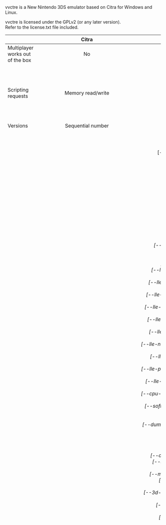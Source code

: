 vvctre is a New Nintendo 3DS emulator based on Citra for Windows and Linux.

vvctre is licensed under the GPLv2 (or any later version).  
Refer to the license.txt file included.

|                                  |                                                                                                                                                                                                                                                                                                                                Citra                                                                                                                                                                                                                                                                                                                               |                                                                                                                                                                                                                                                                                                                                                                                                                                                                                                                                                                                                                                                                                                                                                                                                                                                                                                                                                                                                                                                                                                                                                                                                                                                                                                                                                                                                                                                                                                                                                                                                                                                                                                                                                                                                                                                                                                                                                                                                                                                                                                                                                                                                                                                                                                                                                                                                                                                                                                                                                                                                                                                                                                                                                                                                                                                                                                                                                                                                                                                                                                                                                                                                                                                                                                                                                                                                                                                                                                                                                                                                                                                                                                                                                                                                                                                                                                                                                                                                                                                                                                                                                                                                                                                                                                                                                                                                                                                                                                                                                                                                                                                                                                                                                                                                                                                                                                                                                                                                                                                                                                                                                                                                                                                                                                                                                                                                                                                                                                                                                                                                                                                                                                                                                                                                                                                                                                                                                                                                                                                                                                                                                                                                                                                                                                                                                                                                                                                                                                                                                                                                                                                                                                                                                                                                                                                                                                                                                                                                                                                                                                                                                                                                                                                                                                                                                                                                                                                                                                                                                                                                                                                                                                                                                                                                                                                                                                                                                                                                                                                                                                                                                                                                                                                                                                                                                                                                                                                                                                                                                                                                                                                                                                                                                                                                                                                                                                                                                                                                                                                                                                                                                                                                                                                                                                                                                                                                                                                                                                                                                                                                                                                                                                                                                                                                                                                                                                                                                                                                                                                                                                                                                                                                                                                                                                                                                                                                                                                                                                                                                                                                                                                                                                                                                                                                                                                                                                                                                                                                                                                                                                                                                                                                                                                                                                                                                                                                                                                                                                                                                                                                                                                                                                                                                                                                                                                                                                                                                                                                                                                                                                                                                                                                                                                                                                                                                                                                                                                                                                                                                                                                                                                                                                                                                                                                                                                                                                                                                                                                                                                                                                                                                                                                                                                                                                                                                                                                                                                                                                                                                                                                                                                                                                                                                                                                                                                                                                                                                                                                                                                                                                                                                                                                                                                                                                                                                                                                                                                                                                                                                                                                                                                                                                                                                                                                                                                                                                                                                                                                                                                                                                                                                                                                                                                                                                                                                                                                                                                                                                                                                                                                                                                                                                                                                                                                                                                                                                                                                                                                                                                                                                                                                                                                                                                                                                                                                                                                                                                                                                                                                                                                                                                                                                                                                                                                                                                                                                                                                                                                                                                                                                                                                                                                                                                                                                                                                                                                                                                                                                                                                                                                                                                                                                                                                                                                                                                                                                                                                                                                                                                                                                                                                                                                                                                                                                                                                                                                                                                                                                                                                                                                                                                                                                                                                                                                                                                                                                                                                                                                                                                                                                                                                                                                                                                                                                                                                                                                                                                                                                                                                                                                                                                                                                                                                                                                                                                                                                                                                                                                                                                                                                                                                                                                                                                                                                                                                                                                                                                                                                                                                                             vvctre |
|----------------------------------|:------------------------------------------------------------------------------------------------------------------------------------------------------------------------------------------------------------------------------------------------------------------------------------------------------------------------------------------------------------------------------------------------------------------------------------------------------------------------------------------------------------------------------------------------------------------------------------------------------------------------------------------------------------------:|-----------------------------------------------------------------------------------------------------------------------------------------------------------------------------------------------------------------------------------------------------------------------------------------------------------------------------------------------------------------------------------------------------------------------------------------------------------------------------------------------------------------------------------------------------------------------------------------------------------------------------------------------------------------------------------------------------------------------------------------------------------------------------------------------------------------------------------------------------------------------------------------------------------------------------------------------------------------------------------------------------------------------------------------------------------------------------------------------------------------------------------------------------------------------------------------------------------------------------------------------------------------------------------------------------------------------------------------------------------------------------------------------------------------------------------------------------------------------------------------------------------------------------------------------------------------------------------------------------------------------------------------------------------------------------------------------------------------------------------------------------------------------------------------------------------------------------------------------------------------------------------------------------------------------------------------------------------------------------------------------------------------------------------------------------------------------------------------------------------------------------------------------------------------------------------------------------------------------------------------------------------------------------------------------------------------------------------------------------------------------------------------------------------------------------------------------------------------------------------------------------------------------------------------------------------------------------------------------------------------------------------------------------------------------------------------------------------------------------------------------------------------------------------------------------------------------------------------------------------------------------------------------------------------------------------------------------------------------------------------------------------------------------------------------------------------------------------------------------------------------------------------------------------------------------------------------------------------------------------------------------------------------------------------------------------------------------------------------------------------------------------------------------------------------------------------------------------------------------------------------------------------------------------------------------------------------------------------------------------------------------------------------------------------------------------------------------------------------------------------------------------------------------------------------------------------------------------------------------------------------------------------------------------------------------------------------------------------------------------------------------------------------------------------------------------------------------------------------------------------------------------------------------------------------------------------------------------------------------------------------------------------------------------------------------------------------------------------------------------------------------------------------------------------------------------------------------------------------------------------------------------------------------------------------------------------------------------------------------------------------------------------------------------------------------------------------------------------------------------------------------------------------------------------------------------------------------------------------------------------------------------------------------------------------------------------------------------------------------------------------------------------------------------------------------------------------------------------------------------------------------------------------------------------------------------------------------------------------------------------------------------------------------------------------------------------------------------------------------------------------------------------------------------------------------------------------------------------------------------------------------------------------------------------------------------------------------------------------------------------------------------------------------------------------------------------------------------------------------------------------------------------------------------------------------------------------------------------------------------------------------------------------------------------------------------------------------------------------------------------------------------------------------------------------------------------------------------------------------------------------------------------------------------------------------------------------------------------------------------------------------------------------------------------------------------------------------------------------------------------------------------------------------------------------------------------------------------------------------------------------------------------------------------------------------------------------------------------------------------------------------------------------------------------------------------------------------------------------------------------------------------------------------------------------------------------------------------------------------------------------------------------------------------------------------------------------------------------------------------------------------------------------------------------------------------------------------------------------------------------------------------------------------------------------------------------------------------------------------------------------------------------------------------------------------------------------------------------------------------------------------------------------------------------------------------------------------------------------------------------------------------------------------------------------------------------------------------------------------------------------------------------------------------------------------------------------------------------------------------------------------------------------------------------------------------------------------------------------------------------------------------------------------------------------------------------------------------------------------------------------------------------------------------------------------------------------------------------------------------------------------------------------------------------------------------------------------------------------------------------------------------------------------------------------------------------------------------------------------------------------------------------------------------------------------------------------------------------------------------------------------------------------------------------------------------------------------------------------------------------------------------------------------------------------------------------------------------------------------------------------------------------------------------------------------------------------------------------------------------------------------------------------------------------------------------------------------------------------------------------------------------------------------------------------------------------------------------------------------------------------------------------------------------------------------------------------------------------------------------------------------------------------------------------------------------------------------------------------------------------------------------------------------------------------------------------------------------------------------------------------------------------------------------------------------------------------------------------------------------------------------------------------------------------------------------------------------------------------------------------------------------------------------------------------------------------------------------------------------------------------------------------------------------------------------------------------------------------------------------------------------------------------------------------------------------------------------------------------------------------------------------------------------------------------------------------------------------------------------------------------------------------------------------------------------------------------------------------------------------------------------------------------------------------------------------------------------------------------------------------------------------------------------------------------------------------------------------------------------------------------------------------------------------------------------------------------------------------------------------------------------------------------------------------------------------------------------------------------------------------------------------------------------------------------------------------------------------------------------------------------------------------------------------------------------------------------------------------------------------------------------------------------------------------------------------------------------------------------------------------------------------------------------------------------------------------------------------------------------------------------------------------------------------------------------------------------------------------------------------------------------------------------------------------------------------------------------------------------------------------------------------------------------------------------------------------------------------------------------------------------------------------------------------------------------------------------------------------------------------------------------------------------------------------------------------------------------------------------------------------------------------------------------------------------------------------------------------------------------------------------------------------------------------------------------------------------------------------------------------------------------------------------------------------------------------------------------------------------------------------------------------------------------------------------------------------------------------------------------------------------------------------------------------------------------------------------------------------------------------------------------------------------------------------------------------------------------------------------------------------------------------------------------------------------------------------------------------------------------------------------------------------------------------------------------------------------------------------------------------------------------------------------------------------------------------------------------------------------------------------------------------------------------------------------------------------------------------------------------------------------------------------------------------------------------------------------------------------------------------------------------------------------------------------------------------------------------------------------------------------------------------------------------------------------------------------------------------------------------------------------------------------------------------------------------------------------------------------------------------------------------------------------------------------------------------------------------------------------------------------------------------------------------------------------------------------------------------------------------------------------------------------------------------------------------------------------------------------------------------------------------------------------------------------------------------------------------------------------------------------------------------------------------------------------------------------------------------------------------------------------------------------------------------------------------------------------------------------------------------------------------------------------------------------------------------------------------------------------------------------------------------------------------------------------------------------------------------------------------------------------------------------------------------------------------------------------------------------------------------------------------------------------------------------------------------------------------------------------------------------------------------------------------------------------------------------------------------------------------------------------------------------------------------------------------------------------------------------------------------------------------------------------------------------------------------------------------------------------------------------------------------------------------------------------------------------------------------------------------------------------------------------------------------------------------------------------------------------------------------------------------------------------------------------------------------------------------------------------------------------------------------------------------------------------------------------------------------------------------------------------------------------------------------------------------------------------------------------------------------------------------------------------------------------------------------------------------------------------------------------------------------------------------------------------------------------------------------------------------------------------------------------------------------------------------------------------------------------------------------------------------------------------------------------------------------------------------------------------------------------------------------------------------------------------------------------------------------------------------------------------------------------------------------------------------------------------------------------------------------------------------------------------------------------------------------------------------------------------------------------------------------------------------------------------------------------------------------------------------------------------------------------------------------------------------------------------------------------------------------------------------------------------------------------------------------------------------------------------------------------------------------------------------------------------------------------------------------------------------------------------------------------------------------------------------------------------------------------------------------------------------------------------------------------------------------------------------------------------------------------------------------------------------------------------------------------------------------------------------------------------------------------------------------------------------------------------------------------------------------------------------------------------------------------------------------------------------------------------------------------------------------------------------------------------------------------------------------------------------------------------------------------------------------------------------------------------------------------------------------------------------------------------------------------------------------------------------------------------------------------------------------------------------------------------------------------------------------------------------------------------------------------------------------------------------------------------------------------------------------------------------------------------------------------------------------------------------------------------------------------------------------------------------------------------------------------------------------------------------------------------------------------------------------------------------------------------------------------------------------------------------------------------------------------------------------------------------------------------------------------------------------------------------------------------------------------------------------------------------------------------------------------------------------------------------------------------------------------------------------------------------------------------------------------------------------------------------------------------------------------------------------------------------------------------------------------------------------------------------------------------------------------------------------------------------------------------------------------------------------------------------------------------------------------------------------------------------------------------------------------------------------------------------------------------------------------------------------------------------------------------------------------------------------------------------------------------------------------------------------------------------------------------------------------------------------------------------------------------------------------------------------------------------------------------------------------------------------------------------------------------------------------------------------------------------------------------------------------------------------------------------------------------------------------------------------------------------------:|
| Multiplayer works out of the box |                                                                                                                                                                                                                                                                                                                                 No                                                                                                                                                                                                                                                                                                                                 |                                                                                                                                                                                                                                                                                                                                                                                                                                                                                                                                                                                                                                                                                                                                                                                                                                                                                                                                                                                                                                                                                                                                                                                                                                                                                                                                                                                                                                                                                                                                                                                                                                                                                                                                                                                                                                                                                                                                                                                                                                                                                                                                                                                                                                                                                                                                                                                                                                                                                                                                                                                                                                                                                                                                                                                                                                                                                                                                                                                                                                                                                                                                                                                                                                                                                                                                                                                                                                                                                                                                                                                                                                                                                                                                                                                                                                                                                                                                                                                                                                                                                                                                                                                                                                                                                                                                                                                                                                                                                                                                                                                                                                                                                                                                                                                                                                                                                                                                                                                                                                                                                                                                                                                                                                                                                                                                                                                                                                                                                                                                                                                                                                                                                                                                                                                                                                                                                                                                                                                                                                                                                                                                                                                                                                                                                                                                                                                                                                                                                                                                                                                                                                                                                                                                                                                                                                                                                                                                                                                                                                                                                                                                                                                                                                                                                                                                                                                                                                                                                                                                                                                                                                                                                                                                                                                                                                                                                                                                                                                                                                                                                                                                                                                                                                                                                                                                                                                                                                                                                                                                                                                                                                                                                                                                                                                                                                                                                                                                                                                                                                                                                                                                                                                                                                                                                                                                                                                                                                                                                                                                                                                                                                                                                                                                                                                                                                                                                                                                                                                                                                                                                                                                                                                                                                                                                                                                                                                                                                                                                                                                                                                                                                                                                                                                                                                                                                                                                                                                                                                                                                                                                                                                                                                                                                                                                                                                                                                                                                                                                                                                                                                                                                                                                                                                                                                                                                                                                                                                                                                                                                                                                                                                                                                                                                                                                                                                                                                                                                                                                                                                                                                                                                                                                                                                                                                                                                                                                                                                                                                                                                                                                                                                                                                                                                                                                                                                                                                                                                                                                                                                                                                                                                                                                                                                                                                                                                                                                                                                                                                                                                                                                                                                                                                                                                                                                                                                                                                                                                                                                                                                                                                                                                                                                                                                                                                                                                                                                                                                                                                                                                                                                                                                                                                                                                                                                                                                                                                                                                                                                                                                                                                                                                                                                                                                                                                                                                                                                                                                                                                                                                                                                                                                                                                                                                                                                                                                                                                                                                                                                                                                                                                                                                                                                                                                                                                                                                                                                                                                                                                                                                                                                                                                                                                                                                                                                                                                                                                                                                                                                                                                                                                                                                                                                                                                                                                                                                                                                                                                                                                                                                                                                                                                                                                                                                                                                                                                                                                                                                                                                                                                                                                                                                                                                                                                                                                                                                                                                                                                                                                                                                                                                                                                                                                                                                                                                                                                                                                                                                                                                                                                                                                                                                                                                                                                                                                                                                                                                                                                                                                                                                                                                                                                                                                                                                                                                                                                                                                                                                                                                                                                                                                Yes |
| Scripting requests               |                                                                                                                                                                                                                                                                                                                          Memory read/write                                                                                                                                                                                                                                                                                                                         |                                                                                                                                                                                                                                                                                                                                                                                                                                                                                                                                                                                                                                                                                                                                                                                                                                                                                                                                                                                                                                                                                                                                                                                                                                                                                                                                                                                                                                                                                                                                                                                                                                                                                                                                                                                                                                                                                                                                                                                                                                                                                                                                                                                                                                                                                                                                                                                                                                                                                                                                                                                                                                                                                                                                                                                                                                                                                                                                                                                                                                                                                                                                                                                                                                                                                                                                                                                                                                                                                                                                                                                                                                                                                                                                                                                                                                                                                                                                                                                                                                                                                                                                                                                                                                                                                                                                                                                                                                                                                                                                                                                                                                                                                                                                                                                                                                                                                                                                                                                                                                                                                                                                                                                                                                                                                                                                                                                                                                                                                                                                                                                                                                                                                                                                                                                                                                                                                                                                                                                                                                                                                                                                                                                                                                                                                                                                                                                                                                                                                                                                                                                                                                                                                                                                                                                                                                                                                                                                                                                                                                                                                                                                                                                                                                                                                                                                                                                                                                                                                                                                                                                                                                                                                                                                                                                                                                                                                                                                                                                                                                                                                                                                                                                                                                                                                                                                                                                                                                                                                                                                                                                                                                                                                                                                                                                                                                                                                                                                                                                                                                                                                                                                                                                                                                                                                                                                                                                                                                                                                                                                                                                                                                                                                                                                                                                                                                                                                                                                                                                                                                                                                                                                                                                                                                                                                                                                                                                                                                                                                                                                                                                                                                                                                                                                                                                                                                                                                                                                                                                                                                                                                                                                                                                                                                                                                                                                                                                                                                                                                                                                                                                                                                                                                                                                                                                                                                                                                                                                                                                                                                                                                                                                                                                                                                                                                                                                                                                                                                                                                                                                                                                                                                                                                                                                                                                                                                                                                                                                                                                                                                                                                                                                                                                                                                                                                                                                                                                                                                                                                                                                                                                                                                                                                                                                                                                                                                                                                                                                                                                                                                                                                                                                                                                                                                                                                                                                                                                                                                                                                                                                                                                                                                                                                                                                                                                                                                                                                                                                                                                                                                                                                                                                                                                                                                                                                                                                                                                                                                                                                                                                                                                                                                                                                                                                                                                                                                                                                                                                                                                                                                                                                                                                                                                                                                                                                                                                                                                                                                                                                                                                                                                                                                                                                                                                                                                                                                                                                                                                                                                                                                                                                                                                                                                                                                                                                                                                                                                                                                                                                                                                                                                                                                                                                                                                                                                                                                                                                                                                                                                                                                                                                                                                                                                                                                                                                                                                                                                                                                                                                                                                                                                                                                                                                                                                                                                                                                                                                                                                                                                                                                                                                                                                                                                                                                                                                                                                                                                                                                                                                                                                                                                                                                                                                                                                                                                                                                                                                                                                                                                                                                                                                                                                                                                                                                                                                                                                            Memory read/write<br>Input overriding<br>Cheat management<br>Pausing/continuing/restarting emulation<br>Getting/setting settings<br>Booting executables<br>Installing CIAs<br>Amiibo loading/unloading<br>Getting/setting CPU registers |
| Versions                         |                                                                                                                                                                                                                                                                                                                          Sequential number                                                                                                                                                                                                                                                                                                                         |                                                                                                                                                                                                                                                                                                                                                                                                                                                                                                                                                                                                                                                                                                                                                                                                                                                                                                                                                                                                                                                                                                                                                                                                                                                                                                                                                                                                                                                                                                                                                                                                                                                                                                                                                                                                                                                                                                                                                                                                                                                                                                                                                                                                                                                                                                                                                                                                                                                                                                                                                                                                                                                                                                                                                                                                                                                                                                                                                                                                                                                                                                                                                                                                                                                                                                                                                                                                                                                                                                                                                                                                                                                                                                                                                                                                                                                                                                                                                                                                                                                                                                                                                                                                                                                                                                                                                                                                                                                                                                                                                                                                                                                                                                                                                                                                                                                                                                                                                                                                                                                                                                                                                                                                                                                                                                                                                                                                                                                                                                                                                                                                                                                                                                                                                                                                                                                                                                                                                                                                                                                                                                                                                                                                                                                                                                                                                                                                                                                                                                                                                                                                                                                                                                                                                                                                                                                                                                                                                                                                                                                                                                                                                                                                                                                                                                                                                                                                                                                                                                                                                                                                                                                                                                                                                                                                                                                                                                                                                                                                                                                                                                                                                                                                                                                                                                                                                                                                                                                                                                                                                                                                                                                                                                                                                                                                                                                                                                                                                                                                                                                                                                                                                                                                                                                                                                                                                                                                                                                                                                                                                                                                                                                                                                                                                                                                                                                                                                                                                                                                                                                                                                                                                                                                                                                                                                                                                                                                                                                                                                                                                                                                                                                                                                                                                                                                                                                                                                                                                                                                                                                                                                                                                                                                                                                                                                                                                                                                                                                                                                                                                                                                                                                                                                                                                                                                                                                                                                                                                                                                                                                                                                                                                                                                                                                                                                                                                                                                                                                                                                                                                                                                                                                                                                                                                                                                                                                                                                                                                                                                                                                                                                                                                                                                                                                                                                                                                                                                                                                                                                                                                                                                                                                                                                                                                                                                                                                                                                                                                                                                                                                                                                                                                                                                                                                                                                                                                                                                                                                                                                                                                                                                                                                                                                                                                                                                                                                                                                                                                                                                                                                                                                                                                                                                                                                                                                                                                                                                                                                                                                                                                                                                                                                                                                                                                                                                                                                                                                                                                                                                                                                                                                                                                                                                                                                                                                                                                                                                                                                                                                                                                                                                                                                                                                                                                                                                                                                                                                                                                                                                                                                                                                                                                                                                                                                                                                                                                                                                                                                                                                                                                                                                                                                                                                                                                                                                                                                                                                                                                                                                                                                                                                                                                                                                                                                                                                                                                                                                                                                                                                                                                                                                                                                                                                                                                                                                                                                                                                                                                                                                                                                                                                                                                                                                                                                                                                                                                                                                                                                                                                                                                                                                                                                                                                                                                                                                                                                                                                                                                                                                                                                                                                                                                                                                                                                                                                                                                                                                                                                                                                                                                                             SemVer |
| CLI usage                        | Usage: ./citra [options] <filename><br>-g, --gdbport=NUMBER Enable gdb stub on port NUMBER<br>-i, --install=FILE    Installs a specified CIA file<br>-m, --multiplayer=nick:password@address:port Nickname, password, address and port for multiplayer<br>-r, --movie-record=[file]  Record a movie (game inputs) to the given file<br>-p, --movie-play=[file]    Playback the movie (game inputs) from the given file<br>-d, --dump-video=[file]    Dumps audio and video to the given video file<br>-f, --fullscreen     Start in fullscreen mode<br>-h, --help           Display this help and exit<br>-v, --version        Output version information and exit | SYNOPSIS<br>        ./vvctre [<path>] [--gdbstub <port>] [--movie-record <path>] [--movie-play <path>]<br>                 [--speed-limit <limit>] [--multiplayer-server-url <url>] [--log-filter <filter>]<br>                 [--minimum-vertices-per-thread <value>] [--resolution <value>] [--audio-speed<br>                 <value>] [--audio-volume <value>] [--audio-engine <name>] [--audio-device <name>]<br>                 [--background-color-red <value>] [--background-color-green <value>]<br>                 [--background-color-blue <value>] [--start-time <value>] [--real-microphone<br>                 <device>] [--post-processing-shader <name>] [--rpc-server-port <port>]<br>                 [--3d-intensity <intensity>] [--button_a <value>] [--button_b <value>] [--button_x<br>                 <value>] [--button_y <value>] [--button_up <value>] [--button_down <value>]<br>                 [--button_left <value>] [--button_right <value>] [--button_l <value>] [--button_r<br>                 <value>] [--button_start <value>] [--button_select <value>] [--button_debug<br>                 <value>] [--button_gpio14 <value>] [--button_zl <value>] [--button_zr <value>]<br>                 [--button_home <value>] [--circle_pad <value>] [--c_stick <value>]<br>                 [--udp-input-address <address>] [--udp-input-port <port>] [--udp-pad-index <index>]<br>                 [--motion-device <parameters>] [--touch-device <parameters>] [--texture-filter-name<br>                 <name>] [--texture-filter-factor <factor>] [--outer-right-camera-engine <value>]<br>                 [--outer-right-camera-configuration <value>] [--outer-right-camera-flip <value>]<br>                 [--inner-camera-engine <value>] [--inner-camera-configuration <value>]<br>                 [--inner-camera-flip <value>] [--outer-left-camera-engine <value>]<br>                 [--outer-left-camera-configuration <value>] [--outer-left-camera-flip <value>]<br>                 [--lle-fs-module] [--lle-pm-module] [--lle-ldr-module] [--lle-pxi-module]<br>                 [--lle-err-module] [--lle-ac-module] [--lle-act-module] [--lle-am-module]<br>                 [--lle-boss-module] [--lle-cam-module] [--lle-cecd-module] [--lle-cfg-module]<br>                 [--lle-dlp-module] [--lle-dsp-module] [--lle-frd-module] [--lle-gsp-module]<br>                 [--lle-hid-module] [--lle-ir-module] [--lle-mic-module] [--lle-mvd-module]<br>                 [--lle-ndm-module] [--lle-news-module] [--lle-nfc-module] [--lle-nim-module]<br>                 [--lle-ns-module] [--lle-nwm-module] [--lle-ptm-module] [--lle-qtm-module]<br>                 [--lle-csnd-module] [--lle-http-module] [--lle-soc-module] [--lle-ssl-module]<br>                 [--lle-ps-module] [--lle-mcu-module] [--lle-cdc-module] [--lle-gpio-module]<br>                 [--lle-i2c-module] [--lle-mp-module] [--lle-pdn-module] [--lle-spi-module]<br>                 [--cpu-interpreter] [--dsp-lle] [--dsp-lle-multi-threaded] [--software-renderer]<br>                 [--software-shader] [--accurate-multiplication] [--shader-interpreter]<br>                 [--disable-disk-shader-caching] [--enable-ignore-format-reinterpretation]<br>                 [--dump-textures] [--custom-textures] [--preload-custom-textures] [--custom-layout]<br>                 [--custom-layout-top-left <value>] [--custom-layout-top-top <value>]<br>                 [--custom-layout-top-right <value>] [--custom-layout-top-bottom <value>]<br>                 [--custom-layout-bottom-left <value>] [--custom-layout-bottom-top <value>]<br>                 [--custom-layout-bottom-right <value>] [--custom-layout-bottom-bottom <value>]<br>                 [--single-screen-layout] [--large-screen-layout] [--side-by-side-layout]<br>                 [--medium-screen-layout] [--swap-screens] [--upright-orientation]<br>                 [--enable-sharper-distant-objects] [--3d-side-by-side] [--3d-anaglyph]<br>                 [--3d-interlaced] [--no-sd-card] [--region-japan] [--region-usa] [--region-europe]<br>                 [--region-australia] [--region-china] [--region-korea] [--region-taiwan]<br>                 [--nearest-filtering] [--static-microphone] [--enable-vsync] [--record-frame-times]<br>                 [--fullscreen] [--regenerate-console-id] [--unlimited]<br><br><br>        ./vvctre controls<br>        ./vvctre dump-romfs [<file>] [<dir>]<br>        ./vvctre version<br>        ./vvctre usage<br><br><br>OPTIONS<br>        <path>      executable or CIA path<br>        --gdbstub   enable the GDB stub<br>        --movie-record<br>                    record inputs to a file<br><br><br>        --movie-play<br>                    play inputs from a file<br><br><br>        --speed-limit<br>                    set the speed limit<br>                    default: 100<br>        --multiplayer-server-url<br>                    set the multiplayer server URL<br>                    default: ws://vvctre-multiplayer.glitch.me<br>        --log-filter<br>                    set the log filter<br>                    default: *:Info<br>        --minimum-vertices-per-thread<br>                    set minimum vertices per thread<br>                    only used for software shader<br>                    default: 10<br>        --resolution<br>                    set resolution<br>                    default: 1<br>                    0 means use window size<br>        --audio-speed<br>                    set audio speed for DSP HLE<br>                    type: float<br>                    must be greater than zero<br>        --audio-volume<br>                    set audio volume<br>                    type: float<br>                    default: 1.0<br>        --audio-engine<br>                    set audio engine<br>                    default: auto (uses the highest available engine)<br>                    engines:<br>                    - (optional) cubeb<br>                    - sdl2<br>        --audio-device<br>                    set audio device<br>                    default: auto<br>        --background-color-red<br>                    set background color red component<br>                    type: float<br>                    range: 0.0-1.0<br>                    default: 0.0<br>        --background-color-green<br>                    set background color green component<br>                    type: float<br>                    range: 0.0-1.0<br>                    default: 0.0<br>        --background-color-blue<br>                    set background color blue component<br>                    type: float<br>                    range: 0.0-1.0<br>                    default: 0.0<br>        --start-time<br>                    set start time to a Unix timestamp<br><br><br>        --real-microphone<br>                    use a real microphone<br><br><br>        --post-processing-shader<br>                    use a post processing shader, vvctre includes:<br>                    - "dubois (builtin)" (anaglyph 3D only)<br>                    - "horizontal (builtin)" (interlaced 3D only)<br>        --rpc-server-port<br>                    set RPC server port<br>                    default: 47889<br>        --3d-intensity<br>                    set 3D intensity<br><br><br>        --button_a  Set button BUTTON_A<br>        --button_b  Set button BUTTON_B<br>        --button_x  Set button BUTTON_X<br>        --button_y  Set button BUTTON_Y<br>        --button_up Set button BUTTON_UP<br>        --button_down<br>                    Set button BUTTON_DOWN<br><br><br>        --button_left<br>                    Set button BUTTON_LEFT<br><br><br>        --button_right<br>                    Set button BUTTON_RIGHT<br><br><br>        --button_l  Set button BUTTON_L<br>        --button_r  Set button BUTTON_R<br>        --button_start<br>                    Set button BUTTON_START<br><br><br>        --button_select<br>                    Set button BUTTON_SELECT<br><br><br>        --button_debug<br>                    Set button BUTTON_DEBUG<br><br><br>        --button_gpio14<br>                    Set button BUTTON_GPIO14<br><br><br>        --button_zl Set button BUTTON_ZL<br>        --button_zr Set button BUTTON_ZR<br>        --button_home<br>                    Set button BUTTON_HOME<br><br><br>        --circle_pad<br>                    Set analog CIRCLE_PAD<br><br><br>        --c_stick   Set analog C_STICK<br>        --udp-input-address<br>                    set UDP input address<br>                    default: 127.0.0.1<br>        --udp-input-port<br>                    set UDP input port<br>                    default: 26760<br>        --udp-pad-index<br>                    set UDP pad index<br>                    default: 0<br>        --motion-device<br>                    set motion device parameters<br>                    use the emulator window (default):<br>                    engine:motion_emu,update_period:100,sensitivity:0.01,tilt_clamp:90.0<br>                    use controller: engine:cemuhookudp<br>        --touch-device<br>                    set touch device parameters<br>                    use the emulator window (default): engine:emu_window<br>                    use controller: engine:cemuhookudp,min_x:__,min_y:__,max_x:__,max_y:__<br>        --texture-filter-name<br>                    set texture filter name<br>                    default: none<br>                    valid values:<br>                    - none<br>                    - "xBRZ freescale"<br>                    - "Anime4K Ultrafast"<br>        --texture-filter-factor<br>                    set texture filter factor<br>                    default: 1<br>        --outer-right-camera-engine<br>                    set outer right camera engine.<br>                    default: blank<br>                    engine "blank" returns a black image.<br>                    engine "image" returns a static image.<br>        --outer-right-camera-configuration<br>                    set outer right camera configuration<br>                    for engine "image", this is the file path.<br>        --outer-right-camera-flip<br>                    set outer right camera flip<br>                    0: None (default)<br>                    1: Horizontal<br>                    2: Vertical<br>                    3: Reverse<br>        --inner-camera-engine<br>                    set inner camera engine.<br>                    default: blank<br>                    engine "blank" returns a black image.<br>                    engine "image" returns a static image.<br>        --inner-camera-configuration<br>                    set inner camera configuration<br>                    for engine "image", this is the file path.<br>        --inner-camera-flip<br>                    set inner camera flip<br>                    0: None (default)<br>                    1: Horizontal<br>                    2: Vertical<br>                    3: Reverse<br>        --outer-left-camera-engine<br>                    set outer left camera engine.<br>                    default: blank<br>                    engine "blank" returns a black image.<br>                    engine "image" returns a static image.<br>        --outer-left-camera-configuration<br>                    set outer left camera configuration<br>                    for engine "image", this is the file path.<br>        --outer-left-camera-flip<br>                    set outer left camera flip<br>                    0: None (default)<br>                    1: Horizontal<br>                    2: Vertical<br>                    3: Reverse<br>        --lle-fs-module<br>                    LLE the FS module<br><br><br>        --lle-pm-module<br>                    LLE the PM module<br><br><br>        --lle-ldr-module<br>                    LLE the LDR module<br><br><br>        --lle-pxi-module<br>                    LLE the PXI module<br><br><br>        --lle-err-module<br>                    LLE the ERR module<br><br><br>        --lle-ac-module<br>                    LLE the AC module<br><br><br>        --lle-act-module<br>                    LLE the ACT module<br><br><br>        --lle-am-module<br>                    LLE the AM module<br><br><br>        --lle-boss-module<br>                    LLE the BOSS module<br><br><br>        --lle-cam-module<br>                    LLE the CAM module<br><br><br>        --lle-cecd-module<br>                    LLE the CECD module<br><br><br>        --lle-cfg-module<br>                    LLE the CFG module<br><br><br>        --lle-dlp-module<br>                    LLE the DLP module<br><br><br>        --lle-dsp-module<br>                    LLE the DSP module<br><br><br>        --lle-frd-module<br>                    LLE the FRD module<br><br><br>        --lle-gsp-module<br>                    LLE the GSP module<br><br><br>        --lle-hid-module<br>                    LLE the HID module<br><br><br>        --lle-ir-module<br>                    LLE the IR module<br><br><br>        --lle-mic-module<br>                    LLE the MIC module<br><br><br>        --lle-mvd-module<br>                    LLE the MVD module<br><br><br>        --lle-ndm-module<br>                    LLE the NDM module<br><br><br>        --lle-news-module<br>                    LLE the NEWS module<br><br><br>        --lle-nfc-module<br>                    LLE the NFC module<br><br><br>        --lle-nim-module<br>                    LLE the NIM module<br><br><br>        --lle-ns-module<br>                    LLE the NS module<br><br><br>        --lle-nwm-module<br>                    LLE the NWM module<br><br><br>        --lle-ptm-module<br>                    LLE the PTM module<br><br><br>        --lle-qtm-module<br>                    LLE the QTM module<br><br><br>        --lle-csnd-module<br>                    LLE the CSND module<br><br><br>        --lle-http-module<br>                    LLE the HTTP module<br><br><br>        --lle-soc-module<br>                    LLE the SOC module<br><br><br>        --lle-ssl-module<br>                    LLE the SSL module<br><br><br>        --lle-ps-module<br>                    LLE the PS module<br><br><br>        --lle-mcu-module<br>                    LLE the MCU module<br><br><br>        --lle-cdc-module<br>                    LLE the CDC module<br><br><br>        --lle-gpio-module<br>                    LLE the GPIO module<br><br><br>        --lle-i2c-module<br>                    LLE the I2C module<br><br><br>        --lle-mp-module<br>                    LLE the MP module<br><br><br>        --lle-pdn-module<br>                    LLE the PDN module<br><br><br>        --lle-spi-module<br>                    LLE the SPI module<br><br><br>        --cpu-interpreter<br>                    use CPU interpreter instead of JIT<br><br><br>        --dsp-lle   use DSP LLE single-threaded instead of HLE<br>        --dsp-lle-multi-threaded<br>                    use DSP LLE multi-threaded instead of HLE<br><br><br>        --software-renderer<br>                    use software renderer instead of hardware renderer<br><br><br>        --software-shader<br>                    use software shader instead of hardware shader<br><br><br>        --accurate-multiplication<br>                    use accurate multiplication instead of inaccurate multiplication if using<br>                    hardware shader<br><br><br>        --shader-interpreter<br>                    use interpreter instead of JIT for software shader<br><br><br>        --disable-disk-shader-caching<br>                    disable disk shader caching<br><br><br>        --enable-ignore-format-reinterpretation<br>                    enable ignore format reinterpretation<br>                    ignores flushing surfaces from CPU memory if the surface was created by the GPU<br>                    and has a different format.<br>                    This can speed up many games, potentially break some,<br>                    but is rightfully just a hack as a placeholder for GPU texture encoding/decoding<br>        --dump-textures<br>                    dump textures<br><br><br>        --custom-textures<br>                    use custom textures<br><br><br>        --preload-custom-textures<br>                    preload custom textures<br><br><br>        --custom-layout<br>                    use custom layout<br><br><br>        --custom-layout-top-left<br>                    set custom layout top left<br>                    default: 0<br>        --custom-layout-top-top<br>                    set custom layout top top<br>                    default: 0<br>        --custom-layout-top-right<br>                    set custom layout top right<br>                    default: 400<br>        --custom-layout-top-bottom<br>                    set custom layout top bottom<br>                    default: 240<br>        --custom-layout-bottom-left<br>                    set custom layout bottom left<br>                    default: 40<br>        --custom-layout-bottom-top<br>                    set custom layout bottom top<br>                    default: 240<br>        --custom-layout-bottom-right<br>                    set custom layout bottom right<br>                    default: 360<br>        --custom-layout-bottom-bottom<br>                    set custom layout bottom bottom<br>                    default: 480<br>        --single-screen-layout<br>                    use single screen layout<br><br><br>        --large-screen-layout<br>                    use Large Screen Small Screen layout<br><br><br>        --side-by-side-layout<br>                    use side by side layout<br><br><br>        --medium-screen-layout<br>                    use Large Screen Medium Screen layout<br><br><br>        --swap-screens<br>                    swap screens<br><br><br>        --upright-orientation<br>                    use upright orientation, for book style games<br><br><br>        --enable-sharper-distant-objects<br>                    enable sharper distant objects<br><br><br>        --3d-side-by-side<br>                    use Side by Side 3D<br><br><br>        --3d-anaglyph<br>                    use Anaglyph 3D<br><br><br>        --3d-interlaced<br>                    use Interlaced 3D<br><br><br>        --no-sd-card<br>                    don't use a virtual SD card<br><br><br>        --region-japan<br>                    force the system region to Japan<br><br><br>        --region-usa<br>                    force the system region to USA<br><br><br>        --region-europe<br>                    force the system region to Europe<br><br><br>        --region-australia<br>                    force the system region to Australia<br><br><br>        --region-china<br>                    force the system region to China<br><br><br>        --region-korea<br>                    force the system region to Korea<br><br><br>        --region-taiwan<br>                    force the system region to Taiwan<br><br><br>        --nearest-filtering<br>                    use nearest filtering instead of linear filtering<br><br><br>        --static-microphone<br>                    use a microphone that returns static samples<br><br><br>        --enable-vsync<br>                    enable VSync<br><br><br>        --record-frame-times<br>                    record frame times<br><br><br>        --fullscreen<br>                    start in fullscreen mode<br><br><br>        --regenerate-console-id<br>                    regenerate the console ID before booting<br><br><br>        --unlimited disable the speed limiter<br>        controls    configure controls<br>        dump-romfs  dump RomFS<br>        version     prints vvctre's version<br>        usage       prints this |

# Definitions

## user folder

vvctre uses the first existing option.

- On Windows:
  - `vvctre folder\user`
  - `%AppData%\vvctre`
- On Linux:
  - `vvctre folder/user`
  - `~/.local/share/vvctre`

# Requirements

- GPU with OpenGL >= 3.3
- OS:
  - 64-bit Windows >= 7
    - [Visual C++ 2019 redistributable](https://aka.ms/vs/16/release/vc_redist.x64.exe)
  - 64-bit Ubuntu >= 18.04 with packages:
    - `libsdl2-dev`
    - `libswscale-dev`
    - `libavformat-dev`
    - `libavcodec-dev`
    - `libavdevice-dev`

# GUI Features

- Middle click pause menu
- Disk shader cache loading progress bar
- FPS indicator
  - You can move it while the left mouse button is held.
  - You can change its color while the right mouse button is held.
- Keyboard applet
- Mii selector applet

# Removed Features

- System camera support
- FFmpeg AAC decoder (WMF and FDK are easier to use)
- Video dumper (very slow)
- Audio stretching setting (if disabled, audio will not work properly if audio speed is changed)

# Incompatibilities

- Different movie file format
- Different folder for mods, put mods (Luma3DS folder structure) in `user folder/sdmc/luma/titles`
- Different RPC server protocol
